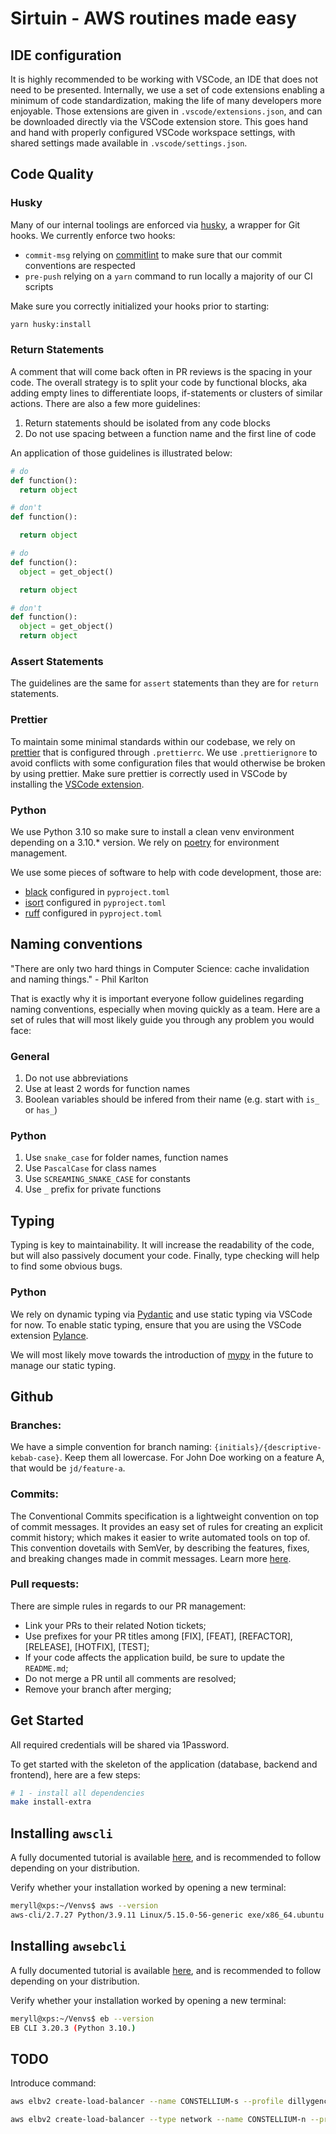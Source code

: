 # Sirtuin - AWS routines made easy

## IDE configuration

It is highly recommended to be working with VSCode, an IDE that does not need to be presented. Internally, we use a set of code extensions enabling a minimum of code standardization, making the life of many developers more enjoyable. Those extensions are given in `.vscode/extensions.json`, and can be downloaded directly via the VSCode extension store. This goes hand and hand with properly configured VSCode workspace settings, with shared settings made available in `.vscode/settings.json`.

## Code Quality

### Husky

Many of our internal toolings are enforced via [husky](https://typicode.github.io/husky/#/), a wrapper for Git hooks. We currently enforce two hooks:

- `commit-msg` relying on [commitlint](https://commitlint.js.org/) to make sure that our commit conventions are respected
- `pre-push` relying on a `yarn` command to run locally a majority of our CI scripts

Make sure you correctly initialized your hooks prior to starting:

```bash
yarn husky:install
```

### Return Statements

A comment that will come back often in PR reviews is the spacing in your code. The overall strategy is to split your code by functional blocks, aka adding empty lines to differentiate loops, if-statements or clusters of similar actions. There are also a few more guidelines:

1. Return statements should be isolated from any code blocks
2. Do not use spacing between a function name and the first line of code

An application of those guidelines is illustrated below:

```python
# do
def function():
  return object

# don't
def function():

  return object

# do
def function():
  object = get_object()

  return object

# don't
def function():
  object = get_object()
  return object
```

### Assert Statements

The guidelines are the same for `assert` statements than they are for `return` statements.

### Prettier

To maintain some minimal standards within our codebase, we rely on [prettier](https://prettier.io/) that is configured through `.prettierrc`. We use `.prettierignore` to avoid conflicts with some configuration files that would otherwise be broken by using prettier. Make sure prettier is correctly used in VSCode by installing the [VSCode extension](https://marketplace.visualstudio.com/items?itemName=esbenp.prettier-vscode).

### Python

We use Python 3.10 so make sure to install a clean venv environment depending on a 3.10.\* version. We rely on [poetry](https://python-poetry.org/) for environment management.

We use some pieces of software to help with code development, those are:

- [black](https://pypi.org/project/black/) configured in `pyproject.toml`
- [isort](https://pypi.org/project/isort/) configured in `pyproject.toml`
- [ruff](https://pypi.org/project/ruff/) configured in `pyproject.toml`

## Naming conventions

"There are only two hard things in Computer Science: cache invalidation and naming things." - Phil Karlton

That is exactly why it is important everyone follow guidelines regarding naming conventions, especially when moving quickly as a team. Here are a set of rules that will most likely guide you through any problem you would face:

### General

1. Do not use abbreviations
2. Use at least 2 words for function names
3. Boolean variables should be infered from their name (e.g. start with `is_` or `has_`)

### Python

1. Use `snake_case` for folder names, function names
2. Use `PascalCase` for class names
3. Use `SCREAMING_SNAKE_CASE` for constants
4. Use `_` prefix for private functions

## Typing

Typing is key to maintainability. It will increase the readability of the code, but will also passively document your code. Finally, type checking will help to find some obvious bugs.

### Python

We rely on dynamic typing via [Pydantic](https://pydantic-docs.helpmanual.io/) and use static typing via VSCode for now. To enable static typing, ensure that you are using the VSCode extension [Pylance](https://marketplace.visualstudio.com/items?itemName=ms-python.vscode-pylance).

We will most likely move towards the introduction of [mypy](https://pydantic-docs.helpmanual.io/mypy_plugin/) in the future to manage our static typing.

## Github

### Branches:

We have a simple convention for branch naming: `{initials}/{descriptive-kebab-case}`. Keep them all lowercase. For John Doe working on a feature A, that would be `jd/feature-a`.

### Commits:

The Conventional Commits specification is a lightweight convention on top of commit messages. It provides an easy set of rules for creating an explicit commit history; which makes it easier to write automated tools on top of. This convention dovetails with SemVer, by describing the features, fixes, and breaking changes made in commit messages. Learn more [here](https://www.conventionalcommits.org/en/v1.0.0/).

### Pull requests:

There are simple rules in regards to our PR management:

- Link your PRs to their related Notion tickets;
- Use prefixes for your PR titles among [FIX], [FEAT], [REFACTOR], [RELEASE], [HOTFIX], [TEST];
- If your code affects the application build, be sure to update the `README.md`;
- Do not merge a PR until all comments are resolved;
- Remove your branch after merging;

## Get Started

All required credentials will be shared via 1Password.

To get started with the skeleton of the application (database, backend and frontend), here are a few steps:

```bash
# 1 - install all dependencies
make install-extra
```

## Installing `awscli`

A fully documented tutorial is available [here](https://docs.aws.amazon.com/cli/latest/userguide/getting-started-install.html), and is recommended to follow depending on your distribution.

Verify whether your installation worked by opening a new terminal:

```bash
meryll@xps:~/Venvs$ aws --version
aws-cli/2.7.27 Python/3.9.11 Linux/5.15.0-56-generic exe/x86_64.ubuntu.22 prompt/off
```

## Installing `awsebcli`

A fully documented tutorial is available [here](https://github.com/aws/aws-elastic-beanstalk-cli-setup), and is recommended to follow depending on your distribution.

Verify whether your installation worked by opening a new terminal:

```bash
meryll@xps:~/Venvs$ eb --version
EB CLI 3.20.3 (Python 3.10.)
```

## TODO

Introduce command:

```bash
aws elbv2 create-load-balancer --name CONSTELLIUM-s --profile dillygence --region eu-central-1 --subnets subnet-05d76aa35150cda9a subnet-021cfd2857d0fd005

aws elbv2 create-load-balancer --type network --name CONSTELLIUM-n --profile dillygence --region eu-central-1 --subnets subnet-05d76aa35150cda9a subnet-021cfd2857d0fd005
```
